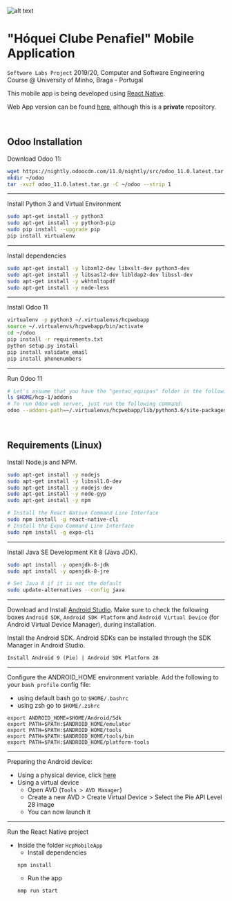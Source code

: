 ![alt text](http://hcpenafiel.pt/assets/images/logo.png "Hóquei Clube Penafiel")

# "Hóquei Clube Penafiel" Mobile Application


`Software Labs Project` 2019/20, Computer and Software Engineering Course @ University of Minho, Braga - Portugal

This mobile app is being developed using [React Native](https://facebook.github.io/react-native/).

Web App version can be found [here](https://github.com/git-antoniosousa/hcp-1), although this is a **private** repository.

<br >

## Odoo Installation

Download Odoo 11:

```bash
wget https://nightly.odoocdn.com/11.0/nightly/src/odoo_11.0.latest.tar.gz
mkdir ~/odoo
tar -xvzf odoo_11.0.latest.tar.gz -C ~/odoo --strip 1
```
___
Install Python 3 and Virtual Environment

```bash
sudo apt-get install -y python3
sudo apt-get install -y python3-pip
sudo pip install --upgrade pip
pip install virtualenv
```
___
Install dependencies

```bash
sudo apt-get install -y libxml2-dev libxslt-dev python3-dev
sudo apt-get install -y libsasl2-dev libldap2-dev libssl-dev
sudo apt-get install -y wkhtmltopdf
sudo apt-get install -y node-less
```
___
Install Odoo 11

```bash
virtualenv -p python3 ~/.virtualenvs/hcpwebapp
source ~/.virtualenvs/hcpwebapp/bin/activate
cd ~/odoo
pip install -r requirements.txt
python setup.py install
pip install validate_email
pip install phonenumbers
```
___
Run Odoo 11
```bash
# Let's assume that you have the "gestao_equipas" folder in the following directory:
ls $HOME/hcp-1/addons
# To run Odoo web server, just run the following command:
odoo --addons-path=~/.virtualenvs/hcpwebapp/lib/python3.6/site-packages/odoo-11.0.post20190227-py3.6.egg/odoo/addons/,$HOME/hcp-1/addons
```

<br >


## Requirements (Linux)

Install Node.js and NPM.

```bash
sudo apt-get install -y nodejs
sudo apt-get install -y libssl1.0-dev
sudo apt-get install -y nodejs-dev
sudo apt-get install -y node-gyp
sudo apt-get install -y npm

# Install the React Native Command Line Interface
sudo npm install -g react-native-cli
# Install the Expo Command Line Interface
sudo npm install -g expo-cli
```
___
Install Java SE Development Kit 8 (Java JDK).

```bash
sudo apt install -y openjdk-8-jdk
sudo apt install -y openjdk-8-jre

# Set Java 8 if it is not the default
sudo update-alternatives --config java
```
___
Download and Install [Android Studio](https://developer.android.com/studio/index.html). Make sure to check the following boxes `Android SDK`, `Android SDK Platform` and `Android Virtual Device` (for Android Virtual Device Manager), during installation.

Install the Android SDK. Android SDKs can be installed through the SDK Manager in Android Studio.

```
Install Android 9 (Pie) | Android SDK Platform 28
```
___
Configure the ANDROID_HOME environment variable.
Add the following to your `bash profile` config file:
  * using default bash go to `$HOME/.bashrc`
  * using zsh go to `$HOME/.zshrc`
  
  ```
  export ANDROID_HOME=$HOME/Android/Sdk
  export PATH=$PATH:$ANDROID_HOME/emulator
  export PATH=$PATH:$ANDROID_HOME/tools
  export PATH=$PATH:$ANDROID_HOME/tools/bin
  export PATH=$PATH:$ANDROID_HOME/platform-tools
  ```
___
Preparing the Android device:
  * Using a physical device, click [here](https://facebook.github.io/react-native/docs/running-on-device)
  * Using a virtual device
    * Open AVD (`Tools > AVD Manager`)
    * Create a new AVD > Create Virtual Device > Select the Pie API Level 28 image
    * You can now launch it
    
___
Run the React Native project
  * Inside the folder `HcpMobileApp`
    * Install dependencies
    ```
    npm install
    ```
    * Run the app
    ```
    nmp run start
    ```
